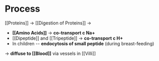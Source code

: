 # Process
[[Proteins]] -> [[Digestion of Proteins]] ->
- **[[Amino Acids]]** -> **co-transport c Na+**
- [[Dipeptide]] and [[Tripeptide]] -> **co-transport c H+**
- In children -- **endocytosis of small peptide** (during breast-feeding)

-> **diffuse to [[Blood]]** via vessels in [[Villi]]